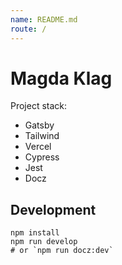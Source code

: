 ```yaml
---
name: README.md
route: /
---
```


# Magda Klag

Project stack:
  - Gatsby
  - Tailwind
  - Vercel
  - Cypress
  - Jest
  - Docz

## Development

```shell
npm install
npm run develop
# or `npm run docz:dev`
```
